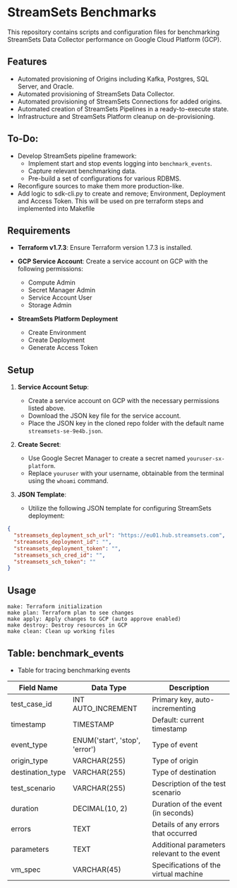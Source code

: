 # StreamSets Benchmarks

This repository contains scripts and configuration files for benchmarking StreamSets Data Collector performance on Google Cloud Platform (GCP).

## Features

- Automated provisioning of Origins including Kafka, Postgres, SQL Server, and Oracle.
- Automated provisioning of StreamSets Data Collector.
- Automated provisioning of StreamSets Connections for added origins.
- Automated creation of StreamSets Pipelines in a ready-to-execute state.
- Infrastructure and StreamSets Platform cleanup on de-provisioning.

## To-Do:

- Develop StreamSets pipeline framework:
  - Implement start and stop events logging into `benchmark_events`.
  - Capture relevant benchmarking data.
  - Pre-build a set of configurations for various RDBMS.
- Reconfigure sources to make them more production-like.
- Add logic to sdk-cli.py to create and remove; Environment, Deployment and Access Token. This will be used on pre terraform steps and implemented into Makefile 

## Requirements

- **Terraform v1.7.3**: Ensure Terraform version 1.7.3 is installed.
- **GCP Service Account**: Create a service account on GCP with the following permissions:
  - Compute Admin
  - Secret Manager Admin
  - Service Account User
  - Storage Admin

- **StreamSets Platform Deployment**
  - Create Environment
  - Create Deployment 
  - Generate Access Token

## Setup

1. **Service Account Setup**:
   - Create a service account on GCP with the necessary permissions listed above.
   - Download the JSON key file for the service account.
   - Place the JSON key in the cloned repo folder with the default name `streamsets-se-9e4b.json`.

2. **Create Secret**:
   - Use Google Secret Manager to create a secret named `youruser-sx-platform`.
   - Replace `youruser` with your username, obtainable from the terminal using the `whoami` command.

3. **JSON Template**:
   - Utilize the following JSON template for configuring StreamSets deployment:

```json
{
  "streamsets_deployment_sch_url": "https://eu01.hub.streamsets.com",
  "streamsets_deployment_id": "",
  "streamsets_deployment_token": "",
  "streamsets_sch_cred_id": "",
  "streamsets_sch_token": ""
}
```
## Usage
    make: Terraform initialization
    make plan: Terraform plan to see changes
    make apply: Apply changes to GCP (auto approve enabled)
    make destroy: Destroy resources in GCP
    make clean: Clean up working files


## Table: benchmark_events

 - Table for tracing benchmarking events

| Field Name      | Data Type                      | Description                                       |
|-----------------|--------------------------------|---------------------------------------------------|
| test_case_id    | INT AUTO_INCREMENT             | Primary key, auto-incrementing                    |
| timestamp       | TIMESTAMP                      | Default: current timestamp                        |
| event_type      | ENUM('start', 'stop', 'error') | Type of event                                     |
| origin_type     | VARCHAR(255)                   | Type of origin                                    |
| destination_type| VARCHAR(255)                   | Type of destination                               |
| test_scenario   | VARCHAR(255)                   | Description of the test scenario                  |
| duration        | DECIMAL(10, 2)                 | Duration of the event (in seconds)                |
| errors          | TEXT                           | Details of any errors that occurred               |
| parameters      | TEXT                           | Additional parameters relevant to the event       |
| vm_spec         | VARCHAR(45)                    | Specifications of the virtual machine             |
